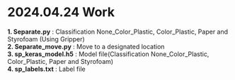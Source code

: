 # 2024.04.24 Work
**1. Separate.py** : Classification None_Color_Plastic, Color_Plastic, Paper and Styrofoam (Using Gripper)   
**2. Separate_move.py** : Move to a designated location   
**3. sp_keras_model.h5** : Model file(Classification None_Color_Plastic, Color_Plastic, Paper and Styrofoam)   
**4. sp_labels.txt** : Label file  
